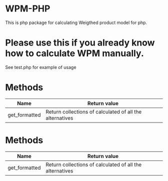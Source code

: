 <h1>
WPM-PHP
</h1>

This is php package for calculating Weigthed product model for php.

<h1>
Please use this if you already know how to calculate WPM manually.
</h1>

See test.php for example of usage

<h1>
Methods
</h1>
<table>
<thead>
<tr>
<th>Name</th>
<th>Return value</th>
</tr>
</thead>
<tbody>
<tr>
<td>
get_formatted
</td>
<td>
Return collections of calculated of all the alternatives
</td>
</tr>
</tbody>
</table>
<h1>
Methods
</h1>
<table>
<thead>
<tr>
<th>Name</th>
<th>Return value</th>
</tr>
</thead>
<tbody>
<tr>
<td>
get_formatted
</td>
<td>
Return collections of calculated of all the alternatives
</td>
</tr>
</tbody>
</table>
